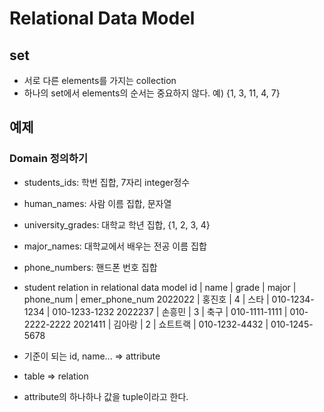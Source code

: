 # Relational Data Model

## set
- 서로 다른 elements를 가지는 collection
- 하나의 set에서 elements의 순서는 중요하지 않다. 예) {1, 3, 11, 4, 7}

## 예제 
### Domain 정의하기
- students_ids: 학번 집합, 7자리 integer정수
- human_names: 사람 이름 집합, 문자열
- university_grades: 대학교 학년 집합, {1, 2, 3, 4}
- major_names: 대학교에서 배우는 전공 이름 집합
- phone_numbers: 핸드폰 번호 집합
- student relation in relational data model
id | name | grade | major | phone_num | emer_phone_num
2022022 | 홍진호 | 4 | 스타 | 010-1234-1234 | 010-1233-1232
2022237 | 손흥민 | 3 | 축구 | 010-1111-1111 | 010-2222-2222
2021411 | 김아랑 | 2 | 쇼트트랙 | 010-1232-4432 | 010-1245-5678

- 기준이 되는 id, name... => attribute
- table => relation
- attribute의 하나하나 값을 tuple이라고 한다.






